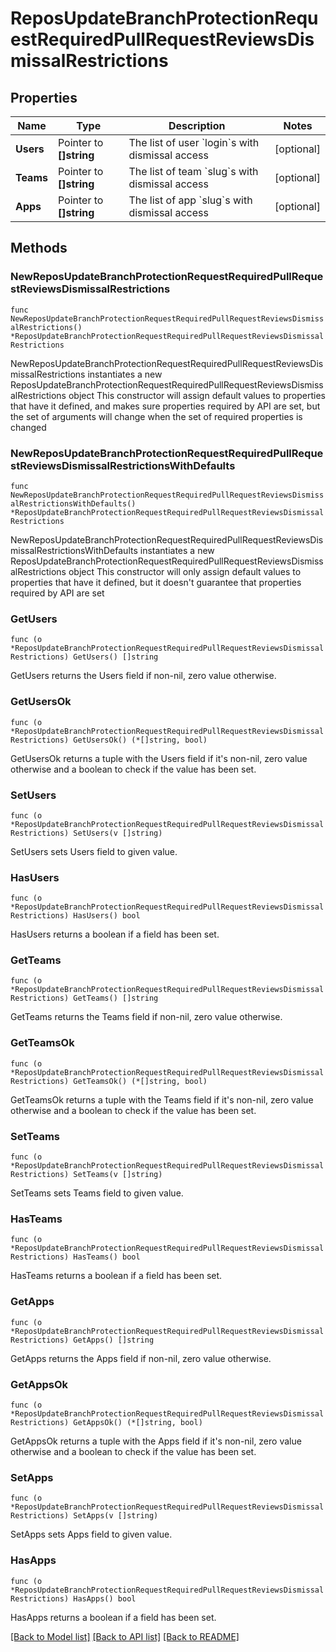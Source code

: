 # ReposUpdateBranchProtectionRequestRequiredPullRequestReviewsDismissalRestrictions

## Properties

Name | Type | Description | Notes
------------ | ------------- | ------------- | -------------
**Users** | Pointer to **[]string** | The list of user &#x60;login&#x60;s with dismissal access | [optional] 
**Teams** | Pointer to **[]string** | The list of team &#x60;slug&#x60;s with dismissal access | [optional] 
**Apps** | Pointer to **[]string** | The list of app &#x60;slug&#x60;s with dismissal access | [optional] 

## Methods

### NewReposUpdateBranchProtectionRequestRequiredPullRequestReviewsDismissalRestrictions

`func NewReposUpdateBranchProtectionRequestRequiredPullRequestReviewsDismissalRestrictions() *ReposUpdateBranchProtectionRequestRequiredPullRequestReviewsDismissalRestrictions`

NewReposUpdateBranchProtectionRequestRequiredPullRequestReviewsDismissalRestrictions instantiates a new ReposUpdateBranchProtectionRequestRequiredPullRequestReviewsDismissalRestrictions object
This constructor will assign default values to properties that have it defined,
and makes sure properties required by API are set, but the set of arguments
will change when the set of required properties is changed

### NewReposUpdateBranchProtectionRequestRequiredPullRequestReviewsDismissalRestrictionsWithDefaults

`func NewReposUpdateBranchProtectionRequestRequiredPullRequestReviewsDismissalRestrictionsWithDefaults() *ReposUpdateBranchProtectionRequestRequiredPullRequestReviewsDismissalRestrictions`

NewReposUpdateBranchProtectionRequestRequiredPullRequestReviewsDismissalRestrictionsWithDefaults instantiates a new ReposUpdateBranchProtectionRequestRequiredPullRequestReviewsDismissalRestrictions object
This constructor will only assign default values to properties that have it defined,
but it doesn't guarantee that properties required by API are set

### GetUsers

`func (o *ReposUpdateBranchProtectionRequestRequiredPullRequestReviewsDismissalRestrictions) GetUsers() []string`

GetUsers returns the Users field if non-nil, zero value otherwise.

### GetUsersOk

`func (o *ReposUpdateBranchProtectionRequestRequiredPullRequestReviewsDismissalRestrictions) GetUsersOk() (*[]string, bool)`

GetUsersOk returns a tuple with the Users field if it's non-nil, zero value otherwise
and a boolean to check if the value has been set.

### SetUsers

`func (o *ReposUpdateBranchProtectionRequestRequiredPullRequestReviewsDismissalRestrictions) SetUsers(v []string)`

SetUsers sets Users field to given value.

### HasUsers

`func (o *ReposUpdateBranchProtectionRequestRequiredPullRequestReviewsDismissalRestrictions) HasUsers() bool`

HasUsers returns a boolean if a field has been set.

### GetTeams

`func (o *ReposUpdateBranchProtectionRequestRequiredPullRequestReviewsDismissalRestrictions) GetTeams() []string`

GetTeams returns the Teams field if non-nil, zero value otherwise.

### GetTeamsOk

`func (o *ReposUpdateBranchProtectionRequestRequiredPullRequestReviewsDismissalRestrictions) GetTeamsOk() (*[]string, bool)`

GetTeamsOk returns a tuple with the Teams field if it's non-nil, zero value otherwise
and a boolean to check if the value has been set.

### SetTeams

`func (o *ReposUpdateBranchProtectionRequestRequiredPullRequestReviewsDismissalRestrictions) SetTeams(v []string)`

SetTeams sets Teams field to given value.

### HasTeams

`func (o *ReposUpdateBranchProtectionRequestRequiredPullRequestReviewsDismissalRestrictions) HasTeams() bool`

HasTeams returns a boolean if a field has been set.

### GetApps

`func (o *ReposUpdateBranchProtectionRequestRequiredPullRequestReviewsDismissalRestrictions) GetApps() []string`

GetApps returns the Apps field if non-nil, zero value otherwise.

### GetAppsOk

`func (o *ReposUpdateBranchProtectionRequestRequiredPullRequestReviewsDismissalRestrictions) GetAppsOk() (*[]string, bool)`

GetAppsOk returns a tuple with the Apps field if it's non-nil, zero value otherwise
and a boolean to check if the value has been set.

### SetApps

`func (o *ReposUpdateBranchProtectionRequestRequiredPullRequestReviewsDismissalRestrictions) SetApps(v []string)`

SetApps sets Apps field to given value.

### HasApps

`func (o *ReposUpdateBranchProtectionRequestRequiredPullRequestReviewsDismissalRestrictions) HasApps() bool`

HasApps returns a boolean if a field has been set.


[[Back to Model list]](../README.md#documentation-for-models) [[Back to API list]](../README.md#documentation-for-api-endpoints) [[Back to README]](../README.md)


